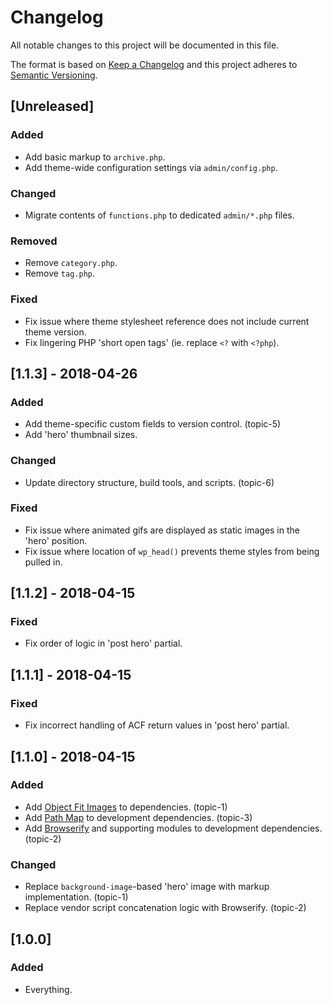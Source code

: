 # Changelog
All notable changes to this project will be documented in this file.

The format is based on [Keep a Changelog](http://keepachangelog.com/) and this project adheres to [Semantic Versioning](http://semver.org/).

## [Unreleased]
### Added
- Add basic markup to `archive.php`.
- Add theme-wide configuration settings via `admin/config.php`.

### Changed
- Migrate contents of `functions.php` to dedicated `admin/*.php` files.

### Removed
- Remove `category.php`.
- Remove `tag.php`.

### Fixed
- Fix issue where theme stylesheet reference does not include current theme version.
- Fix lingering PHP 'short open tags' (ie. replace `<?` with `<?php`).

## [1.1.3] - 2018-04-26
### Added
- Add theme-specific custom fields to version control. (topic-5)
- Add 'hero' thumbnail sizes.

### Changed
- Update directory structure, build tools, and scripts. (topic-6)

### Fixed
- Fix issue where animated gifs are displayed as static images in the 'hero' position.
- Fix issue where location of `wp_head()` prevents theme styles from being pulled in.

## [1.1.2] - 2018-04-15
### Fixed
- Fix order of logic in 'post hero' partial.

## [1.1.1] - 2018-04-15
### Fixed
- Fix incorrect handling of ACF return values in 'post hero' partial.

## [1.1.0] - 2018-04-15
### Added
- Add [Object Fit Images](https://www.npmjs.com/package/object-fit-images) to dependencies. (topic-1)
- Add [Path Map](https://www.npmjs.com/package/sfco-path-map) to development dependencies. (topic-3)
- Add [Browserify](https://www.npmjs.com/package/browserify) and supporting modules to development dependencies. (topic-2)

### Changed
- Replace `background-image`-based 'hero' image with markup implementation. (topic-1)
- Replace vendor script concatenation logic with Browserify. (topic-2)

## [1.0.0]
### Added
- Everything.
